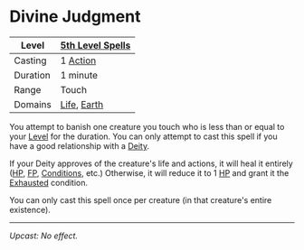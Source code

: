 # Divine Judgment

| Level    | [5th Level Spells](5th%20Level%20Spells.md)                                          |
| -------- | ------------------------------------------------------------------------------------ |
| Casting  | 1 [Action](../../../../Game%20Procedures/Core%20Procedures/Action.md)                                  |
| Duration | 1 minute                                                                             |
| Range    | Touch                                                                                |
| Domains  | [Life](../../Spell%20Domains/Life.md), [Earth](../../Spell%20Domains/Earth.md) |

You attempt to banish one creature you touch who is less than or equal to your [Level](../../../../Player%20Characters/Derived%20Statistics/Level.md) for the duration. You can only attempt to cast this spell if you have a good relationship with a [Deity](../../../Deities/Deities.md).

If your Deity approves of the creature's life and actions, it will heal it entirely ([HP](../../../../Player%20Characters/Derived%20Statistics/Health%20Points.md), [FP](../../../../Player%20Characters/Derived%20Statistics/Fatigue%20Points.md), [Conditions](../../../../Game%20Procedures/Conditions/!Conditions.md), etc.) Otherwise, it will reduce it to 1 [HP](../../../../Player%20Characters/Derived%20Statistics/Health%20Points.md) and grant it the [Exhausted](../../../../Game%20Procedures/Conditions/Exhausted.md) condition.

You can only cast this spell once per creature (in that creature's entire existence).

---
*Upcast: No effect.*

